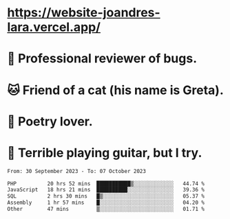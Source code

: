 # https://website-joandres-lara.vercel.app/
# 🐛 Professional reviewer of bugs.
# 🐱 Friend of a cat (his name is Greta).
# 📜 Poetry lover.
# 🎸 Terrible playing guitar, but I try.

<!--START_SECTION:waka-->

```txt
From: 30 September 2023 - To: 07 October 2023

PHP          20 hrs 52 mins  ███████████▒░░░░░░░░░░░░░   44.74 %
JavaScript   18 hrs 21 mins  ██████████░░░░░░░░░░░░░░░   39.36 %
SQL          2 hrs 30 mins   █▒░░░░░░░░░░░░░░░░░░░░░░░   05.37 %
Assembly     1 hr 57 mins    █░░░░░░░░░░░░░░░░░░░░░░░░   04.20 %
Other        47 mins         ▒░░░░░░░░░░░░░░░░░░░░░░░░   01.71 %
```

<!--END_SECTION:waka-->
